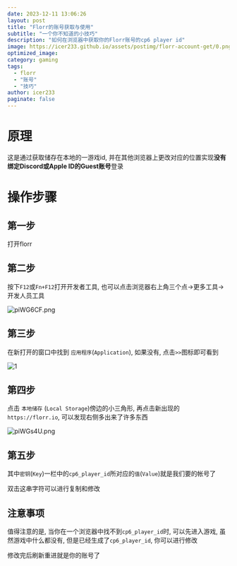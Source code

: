 ```yaml
---
date: 2023-12-11 13:06:26
layout: post
title: "Florr的账号获取与使用"
subtitle: "一个你不知道的小技巧"
description: "如何在浏览器中获取你的Florr账号的cp6 player id"
image: https://icer233.github.io/assets/postimg/florr-account-get/0.png
optimized_image:
category: gaming
tags: 
  - florr
  - "账号"
  - "技巧"
author: icer233
paginate: false
---
```



# 原理

这是通过获取储存在本地的一游戏id, 并在其他浏览器上更改对应的位置实现**没有绑定Discord或Apple ID的Guest账号**登录

# 操作步骤

## 第一步

打开florr

## 第二步

按下`F12`或`Fn+F12`打开开发者工具, 也可以点击浏览器右上角三个点->更多工具->开发人员工具

![piWG6CF.png](https://icer233.github.io/assets/postimg/florr-account-get/1.png)



## 第三步

在新打开的窗口中找到 `应用程序`(`Application`), 如果没有, 点击`>>`图标即可看到

![1](https://icer233.github.io/assets/postimg/florr-account-get/2.png)

## 第四步

点击 `本地储存` (`Local Storage`)傍边的小三角形, 再点击新出现的 `https://florr.io`, 可以发现右侧多出来了许多东西

![piWGs4U.png](https://icer233.github.io/assets/postimg/florr-account-get/3.png)

## 第五步

其中`密钥`(`Key`)一栏中的`cp6_player_id`所对应的`值`(`Value`)就是我们要的帐号了

双击这串字符可以进行复制和修改

## 注意事项

值得注意的是, 当你在一个浏览器中找不到`cp6_player_id`时, 可以先进入游戏, 虽然游戏中什么都没有, 但是已经生成了`cp6_player_id`, 你可以进行修改

修改完后刷新重进就是你的账号了